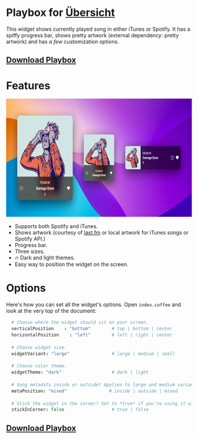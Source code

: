 # Playbox for [Übersicht](http://tracesof.net/uebersicht/)

This widget shows currently played song in either iTunes or Spotify. It has a spiffy progress bar, shows pretty artwork (external dependency: pretty artwork) and has _a few_ customization options.

## [Download Playbox](https://github.com/Pe8er/Playbox.widget/releases/latest)

# Features

<img src="https://github.com/Pe8er/Playbox.widget/blob/master/screenshot.jpg" width="516" height="320">

- Supports both Spotify and iTunes.
- Shows artwork (courtesy of [last.fm](http://www.last.fm) or local artwork for iTunes songs or Spotify API.)
- Progress bar.
- Three sizes.
- 🔥 Dark and light themes.
- Easy way to position the widget on the screen.

# Options

Here's how you can set all the widget's options. Open `index.coffee` and look at the very top of the document:

```coffeescript
  # Choose where the widget should sit on your screen.
  verticalPosition    : "bottom"        # top | bottom | center
  horizontalPosition    : "left"        # left | right | center

  # Choose widget size.
  widgetVariant: "large"                # large | medium | small

  # Choose color theme.
  widgetTheme: "dark"                   # dark | light

  # Song metadata inside or outside? Applies to large and medium variants only.
  metaPosition: "mixed"                # inside | outside | mixed

  # Stick the widget in the corner? Set to *true* if you're using it with Sidebar widget, set to *false* if you'd like to give it some breathing room and a drop shadow.
  stickInCorner: false                  # true | false
```

## [Download Playbox](https://github.com/Pe8er/Playbox.widget/releases/latest)
